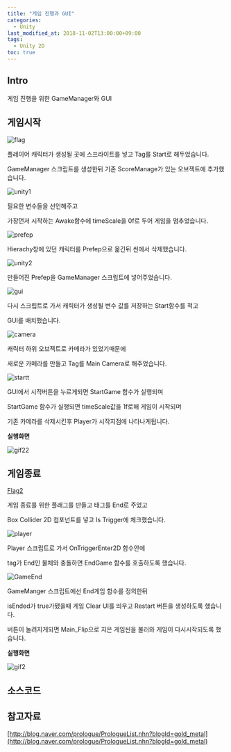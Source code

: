 ```yaml
---
title: "게임 진행과 GUI"
categories: 
  - Unity
last_modified_at: 2018-11-02T13:00:00+09:00
tags: 
  - Unity 2D
toc: true
---
```


## Intro

게임 진행을 위한 GameManager와 GUI




## 게임시작

![flag](https://github.com/lesslate/lesslate.github.io/blob/master/assets/img/Unity/StartEnd/flag.png?raw=true)

플레이어 캐릭터가 생성될 곳에 스프라이트를 넣고
Tag를 Start로 해두었습니다.

GameManager 스크립트를 생성한뒤 기존 ScoreManage가 있는 오브젝트에 추가했습니다.


![unity1](https://github.com/lesslate/lesslate.github.io/blob/master/assets/img/Unity/StartEnd/unity1.png?raw=true)


필요한 변수들을 선언해주고

가장먼저 시작하는 Awake함수에 timeScale을 0f로 두어 게임을 멈추었습니다.


![prefep](https://github.com/lesslate/lesslate.github.io/blob/master/assets/img/Unity/StartEnd/prefep.png?raw=true)


Hierachy창에 있던 캐릭터를 Prefep으로 옮긴뒤 씬에서 삭제했습니다.
 
 
![unity2](https://github.com/lesslate/lesslate.github.io/blob/master/assets/img/Unity/StartEnd/unity2.png?raw=true)

 
만들어진 Prefep을 GameManager 스크립트에 넣어주었습니다.


![gui](https://github.com/lesslate/lesslate.github.io/blob/master/assets/img/Unity/StartEnd/unity3.png?raw=true)

다시 스크립트로 가서 캐릭터가 생성될 변수 값를 저장하는 Start함수를 적고

GUI를 배치했습니다.


![camera](https://github.com/lesslate/lesslate.github.io/blob/master/assets/img/Unity/StartEnd/main.png?raw=true)


캐릭터 하위 오브젝트로 카메라가 있었기때문에

새로운 카메라를 만들고 Tag를 Main Camera로 해주었습니다.


![startt](https://github.com/lesslate/lesslate.github.io/blob/master/assets/img/Unity/StartEnd/unity3.png?raw=true)


GUI에서 시작버튼을 누르게되면 StartGame 함수가 실행되며

StartGame 함수가 실행되면 timeScale값을 1f로해 게임이 시작되며

기존 카메라를 삭제시킨후 Player가 시작지점에 나타나게됩니다.


**실행화면**

![gif22](https://github.com/lesslate/lesslate.github.io/blob/master/assets/img/Unity/StartEnd/start.gif?raw=true)



## 게임종료


[Flag2](https://github.com/lesslate/lesslate.github.io/blob/master/assets/img/Unity/StartEnd/flaggg.png?raw=true)

게임 종료를 위한 플래그를 만들고 태그를 End로 주었고

Box Collider 2D 컴포넌트를 넣고 Is Trigger에 체크했습니다.


![player](https://github.com/lesslate/lesslate.github.io/blob/master/assets/img/Unity/StartEnd/player.png?raw=true)


Player 스크립트로 가서 OnTriggerEnter2D 함수안에

tag가 End인 물체와 충돌하면 EndGame 함수를 호출하도록 했습니다.


![GameEnd](https://github.com/lesslate/lesslate.github.io/blob/master/assets/img/Unity/StartEnd/gameend.png?raw=true)


GameManger 스크립트에선 End게임 함수를 정의한뒤

isEnded가 true가됐을때 게임 Clear UI를 띄우고 Restart 버튼을 생성하도록 했습니다.

버튼이 눌려지게되면 Main_Flip으로 지은 게임씬을 불러와 게임이 다시시작되도록 했습니다.


**실행화면**

![gif2](https://github.com/lesslate/lesslate.github.io/blob/master/assets/img/Unity/StartEnd/end.gif?raw=true)




## 소스코드

<script src="https://gist.github.com/lesslate/7f256b1c5daedd7e09ef195a8509a5bc.js"></script>



## 참고자료

[http://blog.naver.com/prologue/PrologueList.nhn?blogId=gold_metal](http://blog.naver.com/prologue/PrologueList.nhn?blogId=gold_metal)